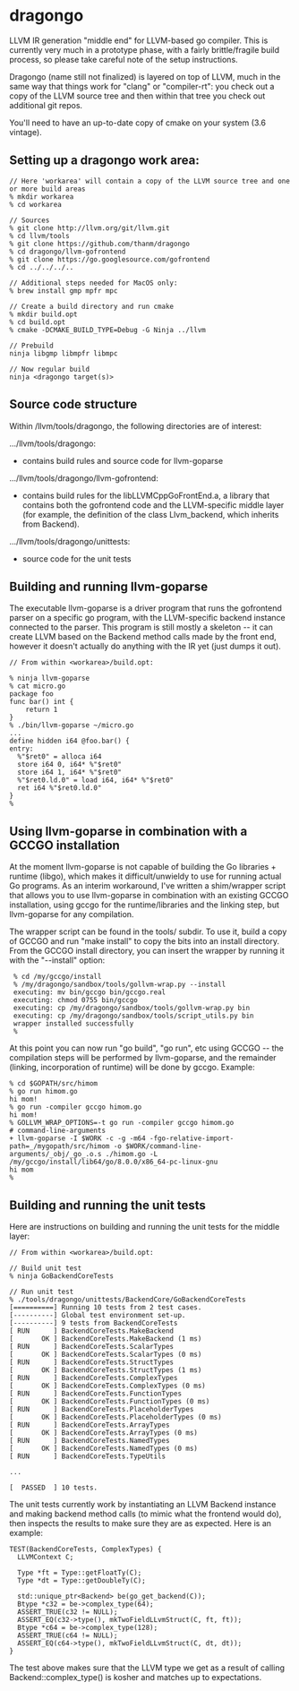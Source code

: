 # dragongo

LLVM IR generation "middle end" for LLVM-based go compiler. This is currently very much in a prototype phase, with a fairly brittle/fragile build process, so please take careful note of the setup instructions.

Dragongo (name still not finalized) is layered on top of LLVM, much in the same way that things work for "clang" or "compiler-rt": you check out a copy of the LLVM source tree and then within that tree you check out additional git repos. 

You'll need to have an up-to-date copy of cmake on your system (3.6 vintage).

## Setting up a dragongo work area:

```
// Here 'workarea' will contain a copy of the LLVM source tree and one or more build areas
% mkdir workarea
% cd workarea

// Sources
% git clone http://llvm.org/git/llvm.git
% cd llvm/tools
% git clone https://github.com/thanm/dragongo
% cd dragongo/llvm-gofrontend
% git clone https://go.googlesource.com/gofrontend
% cd ../../../..

// Additional steps needed for MacOS only:
% brew install gmp mpfr mpc

// Create a build directory and run cmake
% mkdir build.opt
% cd build.opt
% cmake -DCMAKE_BUILD_TYPE=Debug -G Ninja ../llvm

// Prebuild
ninja libgmp libmpfr libmpc

// Now regular build
ninja <dragongo target(s)>
```

## Source code structure

Within <workarea>/llvm/tools/dragongo, the following directories are of interest:

.../llvm/tools/dragongo:

 * contains build rules and source code for llvm-goparse
 
.../llvm/tools/dragongo/llvm-gofrontend:

 * contains build rules for the libLLVMCppGoFrontEnd.a, a library that contains both the gofrontend code and the LLVM-specific middle layer (for example, the definition of the class Llvm_backend, which inherits from Backend).
 
.../llvm/tools/dragongo/unittests:

 * source code for the unit tests
 
## Building and running llvm-goparse

The executable llvm-goparse is a driver program that runs the gofrontend parser on a specific go program, with the LLVM-specific backend instance connected to the parser. This program is still mostly a skeleton -- it can create LLVM based on the Backend method calls made by the front end, however it doesn't actually do anything with the IR yet (just dumps it out). 

```
// From within <workarea>/build.opt:

% ninja llvm-goparse
% cat micro.go
package foo
func bar() int {
	return 1
}
% ./bin/llvm-goparse ~/micro.go
...
define hidden i64 @foo.bar() {
entry:
  %"$ret0" = alloca i64
  store i64 0, i64* %"$ret0"
  store i64 1, i64* %"$ret0"
  %"$ret0.ld.0" = load i64, i64* %"$ret0"
  ret i64 %"$ret0.ld.0"
}
%
```

## Using llvm-goparse in combination with a GCCGO installation

At the moment llvm-goparse is not capable of building the Go libraries + runtime (libgo), which makes it difficult/unwieldy to use for running actual Go programs. As an interim workaround, I've written a shim/wrapper script that allows you to use llvm-goparse in combination with an existing GCCGO installation, using gccgo for the runtime/libraries and the linking step, but llvm-goparse for any compilation. 

The wrapper script can be found in the tools/ subdir. To use it, build a copy of GCCGO and run "make install" to copy the bits into an install directory. From the GCCGO install directory, you can insert the wrapper by running it with the "--install" option:

```
 % cd /my/gccgo/install
 % /my/dragongo/sandbox/tools/gollvm-wrap.py --install
 executing: mv bin/gccgo bin/gccgo.real
 executing: chmod 0755 bin/gccgo
 executing: cp /my/dragongo/sandbox/tools/gollvm-wrap.py bin
 executing: cp /my/dragongo/sandbox/tools/script_utils.py bin
 wrapper installed successfully
 %

```

At this point you can now run "go build", "go run", etc using GCCGO -- the compilation steps will be performed by llvm-goparse, and the remainder (linking, incorporation of runtime) will be done by gccgo. Example:

```
% cd $GOPATH/src/himom
% go run himom.go
hi mom!
% go run -compiler gccgo himom.go
hi mom!
% GOLLVM_WRAP_OPTIONS=-t go run -compiler gccgo himom.go
# command-line-arguments
+ llvm-goparse -I $WORK -c -g -m64 -fgo-relative-import-path=_/mygopath/src/himom -o $WORK/command-line-arguments/_obj/_go_.o.s ./himom.go -L /my/gccgo/install/lib64/go/8.0.0/x86_64-pc-linux-gnu
hi mom
%
```

## Building and running the unit tests

Here are instructions on building and running the unit tests for the middle layer:

```
// From within <workarea>/build.opt:

// Build unit test
% ninja GoBackendCoreTests 

// Run unit test
% ./tools/dragongo/unittests/BackendCore/GoBackendCoreTests
[==========] Running 10 tests from 2 test cases.
[----------] Global test environment set-up.
[----------] 9 tests from BackendCoreTests
[ RUN      ] BackendCoreTests.MakeBackend
[       OK ] BackendCoreTests.MakeBackend (1 ms)
[ RUN      ] BackendCoreTests.ScalarTypes
[       OK ] BackendCoreTests.ScalarTypes (0 ms)
[ RUN      ] BackendCoreTests.StructTypes
[       OK ] BackendCoreTests.StructTypes (1 ms)
[ RUN      ] BackendCoreTests.ComplexTypes
[       OK ] BackendCoreTests.ComplexTypes (0 ms)
[ RUN      ] BackendCoreTests.FunctionTypes
[       OK ] BackendCoreTests.FunctionTypes (0 ms)
[ RUN      ] BackendCoreTests.PlaceholderTypes
[       OK ] BackendCoreTests.PlaceholderTypes (0 ms)
[ RUN      ] BackendCoreTests.ArrayTypes
[       OK ] BackendCoreTests.ArrayTypes (0 ms)
[ RUN      ] BackendCoreTests.NamedTypes
[       OK ] BackendCoreTests.NamedTypes (0 ms)
[ RUN      ] BackendCoreTests.TypeUtils

...

[  PASSED  ] 10 tests.
```

The unit tests currently work by instantiating an LLVM Backend instance and making backend method calls (to mimic what the frontend would do), then inspects the results to make sure they are as expected. Here is an example:

```
TEST(BackendCoreTests, ComplexTypes) {
  LLVMContext C;

  Type *ft = Type::getFloatTy(C);
  Type *dt = Type::getDoubleTy(C);

  std::unique_ptr<Backend> be(go_get_backend(C));
  Btype *c32 = be->complex_type(64);
  ASSERT_TRUE(c32 != NULL);
  ASSERT_EQ(c32->type(), mkTwoFieldLLvmStruct(C, ft, ft));
  Btype *c64 = be->complex_type(128);
  ASSERT_TRUE(c64 != NULL);
  ASSERT_EQ(c64->type(), mkTwoFieldLLvmStruct(C, dt, dt));
}
```

The test above makes sure that the LLVM type we get as a result of calling Backend::complex_type() is kosher and matches up to expectations.


